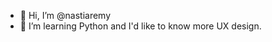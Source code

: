 - 👋 Hi, I’m @nastiaremy
- 👀 I’m learning Python and I'd like to know more UX design.


<!---
nastiaremy/nastiaremy is a ✨ special ✨ repository because its `README.md` (this file) appears on your GitHub profile.
You can click the Preview link to take a look at your changes.
--->
